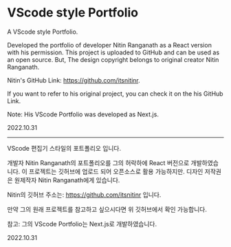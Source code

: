 # VScode style Portfolio
A VScode style Portfolio.

Developed the portfolio of developer Nitin Ranganath as a React version with his permission.
This project is uploaded to GitHub and can be used as an open source.
But, The design copyright belongs to original creator Nitin Ranganath.

Nitin's GitHub Link: https://github.com/itsnitinr.

If you want to refer to his original project, you can check it on the his GitHub Link.

Note: His VScode Portfolio was developed as Next.js.

2022.10.31

----------------

VScode 편집기 스타일의 포트폴리오 입니다.

개발자 Nitin Ranganath의 포트폴리오를 그의 허락하에 React 버전으로 개발하였습니다.
이 프로젝트는 깃허브에 업로드 되어 오픈소스로 활용 가능하지만.
디자인 저작권은 원제작자 Nitin Ranganath에게 있습니다.

Nitin의 깃허브 주소는: https://github.com/itsnitinr 입니다.

만약 그의 원래 프로젝트를 참고하고 싶으시다면 위 깃허브에서 확인 가능합니다.

참고: 그의 VScode Portfolio는 Next.js로 개발하였습니다.

2022.10.31







